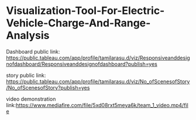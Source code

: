 # Visualization-Tool-For-Electric-Vehicle-Charge-And-Range-Analysis

Dashboard public link: https://public.tableau.com/app/profile/tamilarasu.d/viz/Responsiveanddesignofdashboard/Responsiveanddesignofdashboard?publish=yes

story public link: https://public.tableau.com/app/profile/tamilarasu.d/viz/No_ofScenesofStory/No_ofScenesofStory?publish=yes

video demonstration link:https://www.mediafire.com/file/5xd08rxt5meya6k/team_1_video.mp4/file

